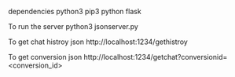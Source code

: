 dependencies
python3
pip3
python flask



To run the server
python3 jsonserver.py



To get chat histroy json
http://localhost:1234/gethistroy



To get conversion json
http://localhost:1234/getchat?conversionid=<conversion_id>